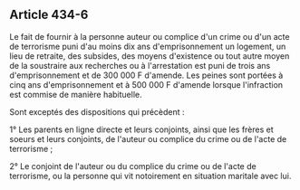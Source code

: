 Article 434-6
----
Le fait de fournir à la personne auteur ou complice d'un crime ou d'un acte de
terrorisme puni d'au moins dix ans d'emprisonnement un logement, un lieu de
retraite, des subsides, des moyens d'existence ou tout autre moyen de la
soustraire aux recherches ou à l'arrestation est puni de trois ans
d'emprisonnement et de 300 000 F d'amende. Les peines sont portées à cinq ans
d'emprisonnement et à 500 000 F d'amende lorsque l'infraction est commise de
manière habituelle.

Sont exceptés des dispositions qui précèdent :

1° Les parents en ligne directe et leurs conjoints, ainsi que les frères et
soeurs et leurs conjoints, de l'auteur ou complice du crime ou de l'acte de
terrorisme ;

2° Le conjoint de l'auteur ou du complice du crime ou de l'acte de terrorisme,
ou la personne qui vit notoirement en situation maritale avec lui.
